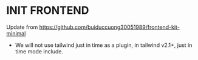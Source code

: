 # INIT FRONTEND
Update from https://github.com/buiduccuong30051989/frontend-kit-minimal
- We will not use tailwind just in time as a plugin, in tailwind v2.1+, just in time mode include.
